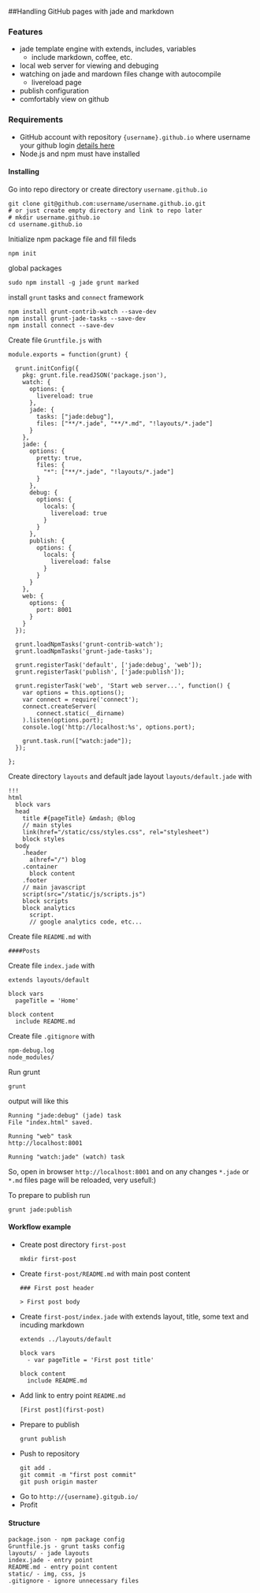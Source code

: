 ##Handling GitHub pages with jade and markdown
### Features
* jade template engine with extends, includes, variables
  - include markdown, coffee, etc.
* local web server for viewing and debuging
* watching on jade and mardown files change with autocompile
  - livereload page
* publish configuration
* comfortably view on github

### Requirements
* GitHub account with repository `{username}.github.io` where username your github login
[details here](http://pages.github.com/)
* Node.js and npm must have installed

#### Installing
Go into repo directory or create directory `username.github.io`
```
git clone git@github.com:username/username.github.io.git
# or just create empty directory and link to repo later
# mkdir username.github.io
cd username.github.io
```
Initialize npm package file and fill fileds
```
npm init
```
global packages
```
sudo npm install -g jade grunt marked
```
install `grunt` tasks and `connect` framework
```
npm install grunt-contrib-watch --save-dev
npm install grunt-jade-tasks --save-dev
npm install connect --save-dev
```
Create file `Gruntfile.js` with
```
module.exports = function(grunt) {

  grunt.initConfig({
    pkg: grunt.file.readJSON('package.json'),
    watch: {
      options: {
        livereload: true
      },
      jade: {
        tasks: ["jade:debug"],
        files: ["**/*.jade", "**/*.md", "!layouts/*.jade"]
      }
    },
    jade: {
      options: {
        pretty: true,
        files: {
          "*": ["**/*.jade", "!layouts/*.jade"]
        }
      },
      debug: {
        options: {
          locals: {
            livereload: true
          }
        }
      },
      publish: {
        options: {
          locals: {
            livereload: false
          }
        }
      }
    },
    web: {
      options: {
        port: 8001
      }
    }
  });

  grunt.loadNpmTasks('grunt-contrib-watch');
  grunt.loadNpmTasks('grunt-jade-tasks');

  grunt.registerTask('default', ['jade:debug', 'web']);
  grunt.registerTask('publish', ['jade:publish']);

  grunt.registerTask('web', 'Start web server...', function() {
    var options = this.options();
    var connect = require('connect');
    connect.createServer(
        connect.static(__dirname)
    ).listen(options.port);
    console.log('http://localhost:%s', options.port);

    grunt.task.run(["watch:jade"]);
  });

};
```
Create directory `layouts` and default jade layout `layouts/default.jade` with
```
!!!
html
  block vars
  head
    title #{pageTitle} &mdash; @blog
    // main styles
    link(href="/static/css/styles.css", rel="stylesheet")
    block styles
  body
    .header
      a(href="/") blog 
    .container
      block content
    .footer
    // main javascript
    script(src="/static/js/scripts.js")
    block scripts
    block analytics
      script.
      // google analytics code, etc...
```
Create file `README.md` with
```
####Posts
```

Create file `index.jade` with
```
extends layouts/default

block vars
  pageTitle = 'Home'

block content
  include README.md
```

Create file `.gitignore` with
```
npm-debug.log
node_modules/
```

Run grunt
```
grunt
```
output will like this
```
Running "jade:debug" (jade) task
File "index.html" saved.

Running "web" task
http://localhost:8001

Running "watch:jade" (watch) task
```
So, open in browser `http://localhost:8001`
and on any changes `*.jade` or `*.md` files page will be reloaded, very usefull:)

To prepare to publish run
```
grunt jade:publish
```

#### Workflow example
* Create post directory `first-post`
  ```
  mkdir first-post

  ```
* Create `first-post/README.md` with main post content
  ```
  ### First post header

  > First post body 
  ```
* Create `first-post/index.jade` with extends layout, title, some text and incuding markdown
  ```
  extends ../layouts/default

  block vars
    - var pageTitle = 'First post title'

  block content
    include README.md
  ```
* Add link to entry point `README.md`
  ```
  [First post](first-post)
  ```
* Prepare to publish
  ```
  grunt publish
  ```
* Push to repository
  ```
  git add .
  git commit -m "first post commit"
  git push origin master
  ```
* Go to `http://{username}.gitgub.io/`
* Profit

#### Structure
```
package.json - npm package config
Gruntfile.js - grunt tasks config
layouts/ - jade layouts
index.jade - entry point
README.md - entry point content
static/ - img, css, js 
.gitignore - ignore unnecessary files
```
